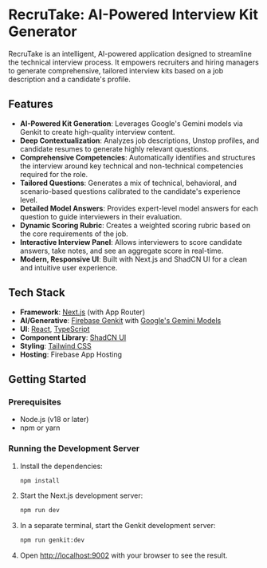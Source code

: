 # RecruTake: AI-Powered Interview Kit Generator

RecruTake is an intelligent, AI-powered application designed to streamline the technical interview process. It empowers recruiters and hiring managers to generate comprehensive, tailored interview kits based on a job description and a candidate's profile.

## Features

- **AI-Powered Kit Generation**: Leverages Google's Gemini models via Genkit to create high-quality interview content.
- **Deep Contextualization**: Analyzes job descriptions, Unstop profiles, and candidate resumes to generate highly relevant questions.
- **Comprehensive Competencies**: Automatically identifies and structures the interview around key technical and non-technical competencies required for the role.
- **Tailored Questions**: Generates a mix of technical, behavioral, and scenario-based questions calibrated to the candidate's experience level.
- **Detailed Model Answers**: Provides expert-level model answers for each question to guide interviewers in their evaluation.
- **Dynamic Scoring Rubric**: Creates a weighted scoring rubric based on the core requirements of the job.
- **Interactive Interview Panel**: Allows interviewers to score candidate answers, take notes, and see an aggregate score in real-time.
- **Modern, Responsive UI**: Built with Next.js and ShadCN UI for a clean and intuitive user experience.

## Tech Stack

- **Framework**: [Next.js](https://nextjs.org/) (with App Router)
- **AI/Generative**: [Firebase Genkit](https://firebase.google.com/docs/genkit) with [Google's Gemini Models](https://deepmind.google/technologies/gemini/)
- **UI**: [React](https://react.dev/), [TypeScript](https://www.typescriptlang.org/)
- **Component Library**: [ShadCN UI](https://ui.shadcn.com/)
- **Styling**: [Tailwind CSS](https://tailwindcss.com/)
- **Hosting**: Firebase App Hosting

## Getting Started

### Prerequisites

- Node.js (v18 or later)
- npm or yarn

### Running the Development Server

1.  Install the dependencies:
    ```bash
    npm install
    ```

2.  Start the Next.js development server:
    ```bash
    npm run dev
    ```

3.  In a separate terminal, start the Genkit development server:
    ```bash
    npm run genkit:dev
    ```

4.  Open [http://localhost:9002](http://localhost:9002) with your browser to see the result.
